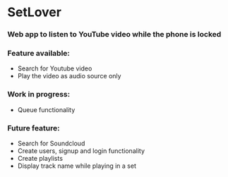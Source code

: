 # SetLover

### Web app to listen to YouTube video while the phone is locked

### Feature available:
- Search for Youtube video
- Play the video as audio source only

### Work in progress:
- Queue functionality

### Future feature:
- Search for Soundcloud
- Create users, signup and login functionality 
- Create playlists
- Display track name while playing in a set
